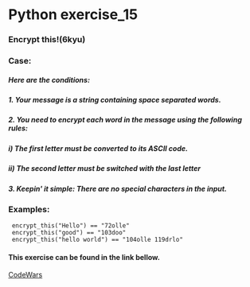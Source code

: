 # Python exercise_15
### Encrypt this!(6kyu)



### Case:
##### Here are the conditions:
##### 1. Your message is a string containing space separated words.
##### 2. You need to encrypt each word in the message using the following rules:
#####  i) The first letter must be converted to its ASCII code.
#####  ii) The second letter must be switched with the last letter
##### 3. Keepin' it simple: There are no special characters in the input.

### Examples:
```
 encrypt_this("Hello") == "72olle"
 encrypt_this("good") == "103doo"
 encrypt_this("hello world") == "104olle 119drlo"
```

#### This exercise can be found in the link bellow.
[CodeWars](https://www.codewars.com/kata/5848565e273af816fb000449/python)
